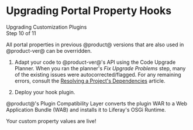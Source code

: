 # Upgrading Portal Property Hooks

<div class="learn-path-step">
    <p>Upgrading Customization Plugins<br>Step 10 of 11</p>
</div>

All portal properties in previous @product@ versions that are also used in
@product-ver@ can be overridden.

1.  Adapt your code to @product-ver@'s API using the Code Upgrade Planner. When
    you ran the planner's *Fix Upgrade Problems* step, many of the existing
    issues were autocorrected/flagged. For any remaining errors, consult the
    [Resolving a Project's Dependencies](/docs/tutorials/7-2/-/knowledge_base/t/resolving-a-projects-dependencies)
    article.

2.  Deploy your hook plugin.

@product@'s Plugin Compatibility Layer converts the plugin WAR to a Web
Application Bundle (WAB) and installs it to Liferay's OSGi Runtime.

Your custom property values are live!